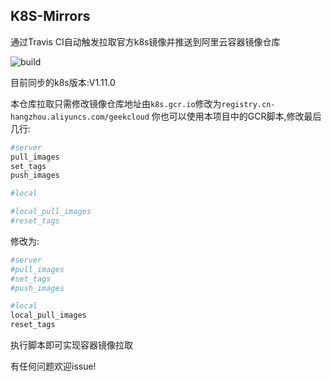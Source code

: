 ## K8S-Mirrors

通过Travis CI自动触发拉取官方k8s镜像并推送到阿里云容器镜像仓库

![build](https://travis-ci.org/Mr-Linus/k8s-mirrors.svg?branch=master)

目前同步的k8s版本:V1.11.0

本仓库拉取只需修改镜像仓库地址由`k8s.gcr.io`修改为`registry.cn-hangzhou.aliyuncs.com/geekcloud`
你也可以使用本项目中的GCR脚本,修改最后几行:
```bash
#server
pull_images
set_tags
push_images

#local

#local_pull_images
#reset_tags
```
修改为:
```bash
#server
#pull_images
#set_tags
#push_images

#local
local_pull_images
reset_tags
```
执行脚本即可实现容器镜像拉取

有任何问题欢迎issue!